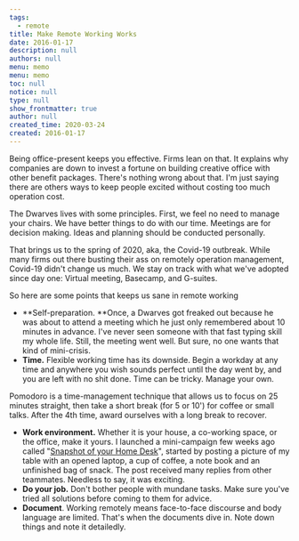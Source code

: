 ```yaml
---
tags: 
  - remote
title: Make Remote Working Works
date: 2016-01-17
description: null
authors: null
menu: memo
menu: memo
toc: null
notice: null
type: null
show_frontmatter: true
author: null
created_time: 2020-03-24
created: 2016-01-17
---
```


Being office-present keeps you effective. Firms lean on that. It explains why companies are down to invest a fortune on building creative office with other benefit packages. There's nothing wrong about that. I'm just saying there are others ways to keep people excited without costing too much operation cost. 

The Dwarves lives with some principles. First, we feel no need to manage your chairs. We have better things to do with our time. Meetings are for decision making. Ideas and planning should be conducted personally.

That brings us to the spring of 2020, aka, the Covid-19 outbreak. While many firms out there busting their ass on remotely operation management, Covid-19 didn't change us much. We stay on track with what we've adopted since day one: Virtual meeting, Basecamp, and G-suites.

So here are some points that keeps us sane in remote working 

* **Self-preparation. **Once, a Dwarves got freaked out because he was about to attend a meeting which he just only remembered about 10 minutes in advance. I've never seen someone with that fast typing skill my whole life. Still, the meeting went well. But sure, no one wants that kind of mini-crisis.
* **Time.** Flexible working time has its downside. Begin a workday at any time and anywhere you wish sounds perfect until the day went by, and you are left with no shit done. Time can be tricky. Manage your own. 

Pomodoro is a time-management technique that allows us to focus on 25 minutes straight, then take a short break (for 5 or 10') for coffee or small talks. After the 4th time, award ourselves with a long break to recover. 

* **Work environment.** Whether it is your house, a co-working space, or the office, make it yours. I launched a mini-campaign few weeks ago called "[Snapshot of your Home Desk](https://medium.com/dwarves-foundation/dfstaythefhome-5e416a4c457c)", started by posting a picture of my table with an opened laptop, a cup of coffee, a note book and an unfinished bag of snack. The post received many replies from other teammates. Needless to say, it was exciting. 
* **Do your job.** Don't bother people with mundane tasks. Make sure you've tried all solutions before coming to them for advice.
* **Document**. Working remotely means face-to-face discourse and body language are limited. That's when the documents dive in. Note down things and note it detailedly.